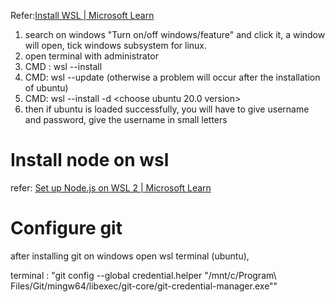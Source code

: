 Refer:[Install WSL | Microsoft Learn](https://learn.microsoft.com/en-us/windows/wsl/install)


1. search on windows "Turn on/off windows/feature" and click it, a window will open, tick windows subsystem for linux.
2. open terminal with administrator
3. CMD : wsl --install
4.  CMD: wsl --update (otherwise a problem will occur after the installation of ubuntu)
5. CMD: wsl --install -d <choose ubuntu 20.0 version>
6. then if ubuntu is loaded successfully, you will have to give username and password, give the username in small letters


# Install node on wsl

refer: [Set up Node.js on WSL 2 | Microsoft Learn](https://learn.microsoft.com/en-us/windows/dev-environment/javascript/nodejs-on-wsl)

# Configure git
after installing git on windows open wsl terminal  (ubuntu),

terminal : "git config --global credential.helper "/mnt/c/Program\ Files/Git/mingw64/libexec/git-core/git-credential-manager.exe""
